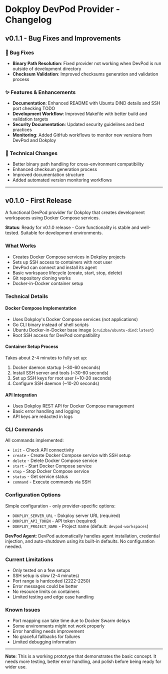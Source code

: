 # Dokploy DevPod Provider - Changelog

## v0.1.1 - Bug Fixes and Improvements

### 🐛 Bug Fixes

- **Binary Path Resolution**: Fixed provider not working when DevPod is run outside of development directory
- **Checksum Validation**: Improved checksums generation and validation process

### ✨ Features & Enhancements

- **Documentation**: Enhanced README with Ubuntu DIND details and SSH port checking TODO
- **Development Workflow**: Improved Makefile with better build and validation targets
- **Security Documentation**: Updated security guidelines and best practices
- **Monitoring**: Added GitHub workflows to monitor new versions from DevPod and Dokploy

### 🔧 Technical Changes

- Better binary path handling for cross-environment compatibility
- Enhanced checksum generation process
- Improved documentation structure
- Added automated version monitoring workflows

---

## v0.1.0 - First Release

A functional DevPod provider for Dokploy that creates development workspaces using Docker Compose services.

**Status**: Ready for v0.1.0 release - Core functionality is stable and well-tested. Suitable for development environments.

### What Works

- Creates Docker Compose services in Dokploy projects
- Sets up SSH access to containers with root user
- DevPod can connect and install its agent
- Basic workspace lifecycle (create, start, stop, delete)
- Git repository cloning works
- Docker-in-Docker container setup

### Technical Details

#### Docker Compose Implementation

- Uses Dokploy's Docker Compose services (not applications)
- Go CLI binary instead of shell scripts
- Ubuntu Docker-in-Docker base image (`cruizba/ubuntu-dind:latest`)
- Root SSH access for DevPod compatibility

#### Container Setup Process

Takes about 2-4 minutes to fully set up:

1. Docker daemon startup (~30-60 seconds)
2. Install SSH server and tools (~30-60 seconds)
3. Set up SSH keys for root user (~10-20 seconds)
4. Configure SSH daemon (~10-20 seconds)

#### API Integration

- Uses Dokploy REST API for Docker Compose management
- Basic error handling and logging
- API keys are redacted in logs

### CLI Commands

All commands implemented:

- `init` - Check API connectivity
- `create` - Create Docker Compose service with SSH setup
- `delete` - Delete Docker Compose service
- `start` - Start Docker Compose service
- `stop` - Stop Docker Compose service
- `status` - Get service status
- `command` - Execute commands via SSH

### Configuration Options

Simple configuration - only provider-specific options:

- `DOKPLOY_SERVER_URL` - Dokploy server URL (required)
- `DOKPLOY_API_TOKEN` - API token (required)
- `DOKPLOY_PROJECT_NAME` - Project name (default: `devpod-workspaces`)

**DevPod Agent**: DevPod automatically handles agent installation, credential injection, and auto-shutdown using its built-in defaults. No configuration needed.

### Current Limitations

- Only tested on a few setups
- SSH setup is slow (2-4 minutes)
- Port range is hardcoded (2222-2250)
- Error messages could be better
- No resource limits on containers
- Limited testing and edge case handling

### Known Issues

- Port mapping can take time due to Docker Swarm delays
- Some environments might not work properly
- Error handling needs improvement
- No graceful fallbacks for failures
- Limited debugging information

---

**Note**: This is a working prototype that demonstrates the basic concept. It needs more testing, better error handling, and polish before being ready for wider use.
